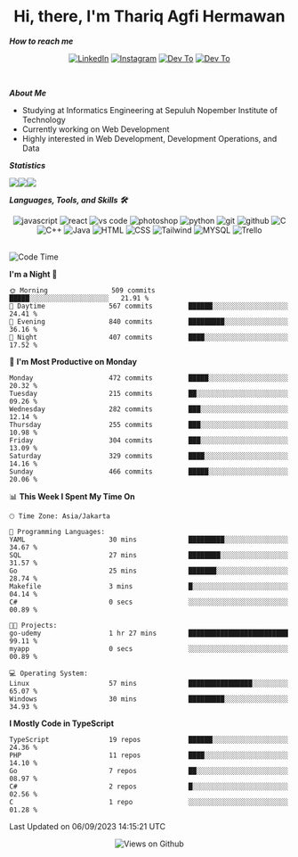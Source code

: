 <div align="center">
  <h1>Hi, there, I'm Thariq Agfi Hermawan</h1>
</div>


***How to reach me***
<p align='center'>
   <a href="https://www.linkedin.com/in/thariqagfihermawan" target="_blank"><img src="https://img.shields.io/badge/LinkedIn-0077B5?style=for-the-badge&logo=linkedin&logoColor=white" alt="LinkedIn"></a>
   <a href="https://www.instagram.com/thoriqagfi" target="_blank"><img src="https://img.shields.io/badge/Instagram-E4405F?style=for-the-badge&logo=instagram&logoColor=white" alt="Instagram"></a>
   <a href="https://medium.com/@thoriq.aghfi60" target="_blank"><img src="https://img.shields.io/badge/Medium-12100E?style=for-the-badge&logo=medium&logoColor=white" alt="Dev To"></a>
   <a href="https://linktr.ee/thoriqagfi" target="_blank"><img src="https://img.shields.io/badge/linktree-1de9b6?style=for-the-badge&logo=linktree&logoColor=white" alt="Dev To"></a>
</p>

<br>

***About Me***
- Studying at Informatics Engineering at Sepuluh Nopember Institute of Technology
- Currently working on Web Development
- Highly interested in Web Development, Development Operations, and Data

***Statistics***

<!-- [![GitHub Streak](http://github-readme-streak-stats.herokuapp.com?user=thoriqagfi&theme=dark)](https://git.io/streak-stats) -->

<div align="center">
  <div style="display: flex;">
    <img src="http://github-readme-streak-stats.herokuapp.com?user=thoriqagfi&theme=chartreuse-dark"/>
    <img src="https://github-readme-stats.vercel.app/api/top-langs/?username=thoriqagfi&layout=compact&&theme=chartreuse-dark&langs_count=8)](https://github.com/thoriqagfi"/>
    <img src="https://github-readme-stats.vercel.app/api?username=thoriqagfi&show_icons=true&theme=chartreuse-dark"/>
  </div>
</div>

<!-- [![Top Langs](https://github-readme-stats.vercel.app/api/top-langs/?username=thoriqagfi&layout=compact&&theme=chartreuse-dark&langs_count=8)](https://github.com/thoriqagfi)
< ![Agfi's GitHub stats](https://github-readme-stats.vercel.app/api?username=thoriqagfi&show_icons=true&theme=chartreuse-dark) -->

***Languages, Tools, and Skills 🛠***

  <div align="center">
    <img src="https://img.shields.io/badge/JavaScript-F7DF1E?style=for-the-badge&logo=javascript&logoColor=black" alt="javascript" />
    <img src="https://img.shields.io/badge/React-61DAFB?style=for-the-badge&logo=react&logoColor=black" alt="react" />
    <img src="https://img.shields.io/badge/vs%20code-007ACC?style=for-the-badge&logo=visual%20studio%20code&logoColor=white" alt="vs code" />
    <img src="https://img.shields.io/badge/adobe%20photoshop-31A8FF?style=for-the-badge&logo=adobe%20photoshop&logoColor=white" alt="photoshop" />
    <img src="https://img.shields.io/badge/python-3776AB?style=for-the-badge&logo=python&logoColor=white" alt="python" />
    <img src="https://img.shields.io/badge/Git-F05032?style=for-the-badge&logo=git&logoColor=white" alt="git" />
    <img src="https://img.shields.io/badge/GitHub-100000?style=for-the-badge&logo=github&logoColor=white" alt="github" />
    <img src="https://img.shields.io/badge/c-%2300599C.svg?style=for-the-badge&logo=c&logoColor=white" alt="C" />
    <img src="https://img.shields.io/badge/c++-%2300599C.svg?style=for-the-badge&logo=c%2B%2B&logoColor=white" alt="C++" />
    <img src="https://img.shields.io/badge/Java-ED8B00?style=for-the-badge&logo=java&logoColor=white" alt="Java"/>
    <img src="https://img.shields.io/badge/HTML5-E34F26?style=for-the-badge&logo=html5&logoColor=white" alt="HTML" />
    <img src="https://img.shields.io/badge/CSS-239120?&style=for-the-badge&logo=css3&logoColor=white" alt ="CSS" />
    <img src="https://img.shields.io/badge/tailwindcss-%2338B2AC.svg?style=for-the-badge&logo=tailwind-css&logoColor=white" alt="Tailwind" />
    <img src="https://img.shields.io/badge/MySQL-00000F?style=for-the-badge&logo=mysql&logoColor=white" alt="MYSQL" />
    <img src="https://img.shields.io/badge/Trello-%23026AA7.svg?style=for-the-badge&logo=Trello&logoColor=white" alt="Trello" />
  </div><br>

<!--START_SECTION:waka-->
![Code Time](http://img.shields.io/badge/Code%20Time-633%20hrs%2057%20mins-blue)

**I'm a Night 🦉** 

```text
🌞 Morning                509 commits         █████░░░░░░░░░░░░░░░░░░░░   21.91 % 
🌆 Daytime                567 commits         ██████░░░░░░░░░░░░░░░░░░░   24.41 % 
🌃 Evening                840 commits         █████████░░░░░░░░░░░░░░░░   36.16 % 
🌙 Night                  407 commits         ████░░░░░░░░░░░░░░░░░░░░░   17.52 % 
```
📅 **I'm Most Productive on Monday** 

```text
Monday                   472 commits         █████░░░░░░░░░░░░░░░░░░░░   20.32 % 
Tuesday                  215 commits         ██░░░░░░░░░░░░░░░░░░░░░░░   09.26 % 
Wednesday                282 commits         ███░░░░░░░░░░░░░░░░░░░░░░   12.14 % 
Thursday                 255 commits         ███░░░░░░░░░░░░░░░░░░░░░░   10.98 % 
Friday                   304 commits         ███░░░░░░░░░░░░░░░░░░░░░░   13.09 % 
Saturday                 329 commits         ████░░░░░░░░░░░░░░░░░░░░░   14.16 % 
Sunday                   466 commits         █████░░░░░░░░░░░░░░░░░░░░   20.06 % 
```


📊 **This Week I Spent My Time On** 

```text
🕑︎ Time Zone: Asia/Jakarta

💬 Programming Languages: 
YAML                     30 mins             █████████░░░░░░░░░░░░░░░░   34.67 % 
SQL                      27 mins             ████████░░░░░░░░░░░░░░░░░   31.57 % 
Go                       25 mins             ███████░░░░░░░░░░░░░░░░░░   28.74 % 
Makefile                 3 mins              █░░░░░░░░░░░░░░░░░░░░░░░░   04.14 % 
C#                       0 secs              ░░░░░░░░░░░░░░░░░░░░░░░░░   00.89 % 

🐱‍💻 Projects: 
go-udemy                 1 hr 27 mins        █████████████████████████   99.11 % 
myapp                    0 secs              ░░░░░░░░░░░░░░░░░░░░░░░░░   00.89 % 

💻 Operating System: 
Linux                    57 mins             ████████████████░░░░░░░░░   65.07 % 
Windows                  30 mins             █████████░░░░░░░░░░░░░░░░   34.93 % 
```

**I Mostly Code in TypeScript** 

```text
TypeScript               19 repos            ██████░░░░░░░░░░░░░░░░░░░   24.36 % 
PHP                      11 repos            ████░░░░░░░░░░░░░░░░░░░░░   14.10 % 
Go                       7 repos             ██░░░░░░░░░░░░░░░░░░░░░░░   08.97 % 
C#                       2 repos             █░░░░░░░░░░░░░░░░░░░░░░░░   02.56 % 
C                        1 repo              ░░░░░░░░░░░░░░░░░░░░░░░░░   01.28 % 
```




 Last Updated on 06/09/2023 14:15:21 UTC
<!--END_SECTION:waka-->

<div align="center">
<img src="https://komarev.com/ghpvc/?username=thoriqagfi&color=blue" alt="Views on Github" />
</div>